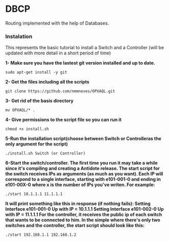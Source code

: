 # DBCP

Routing implemented with the help of Databases.

### Instalation

This represents the basic tutorial to install a Switch and a Controller (will be updated with more detail in a short period of time)

**1- Make sure you have the lastest git version installed and up to date.**
```
sudo apt-get install -y git
```
**2- Get the files including all the scripts**
```
git clone https://github.com/nmmneves/OPXAQL.git
```
**3- Get rid of the basis directory**
```
mv OPXAQL/* .
```
**4- Give permissions to the script file so you can run it**
```
chmod +x install.sh
```
**5-Run the installation script(choose between Switch or Controlleras the only argument for the script)**
```
./install.sh Switch (or Controller)
```
**6-Start the switch/controller. The first time you run it may take a while since it's compiling and creating a Antidote release.
The start script for the switch receives IPs as arguments (as much as you want). Each IP will correspond to a single interface, starting with e101-001-0 and ending in e101-00X-0 where x is the number of IPs you've writen. For example:**
```
./start 10.1.1.1 11.1.1.1

```
**It will print something like this in response (if nothing fails):
Setting Interface e101-001-0 Up with IP = 10.1.1.1
Setting Interface e101-002-0 Up with IP = 11.1.1.1
For the controller, it receives the public ip of each switch that wants to be connected to him. In the simple where there's only two switches and the controller, the start script should look like this:**
```
./start 192.168.1.1 192.168.1.2

```
